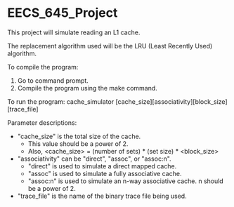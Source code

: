 # EECS_645_Project

This project will simulate reading an L1 cache.

The replacement algorithm used will be the LRU (Least Recently Used) algorithm.

To compile the program:
1. Go to command prompt.
2. Compile the program using the make command.

To run the program:
cache_simulator [cache_size][associativity][block_size][trace_file]

Parameter descriptions:
  - "cache_size" is the total size of the cache.
    - This value should be a power of 2.
    - Also, <cache_size> = (number of sets) * (set size) * <block_size>
  - "associativity" can be "direct", "assoc", or "assoc:n".
    - "direct" is used to simulate a direct mapped cache.
    - "assoc" is used to simulate a fully associative cache.
    - "assoc:n" is used to simulate an n-way associative cache. n should be a power of 2.
  - "trace_file" is the name of the binary trace file being used.
